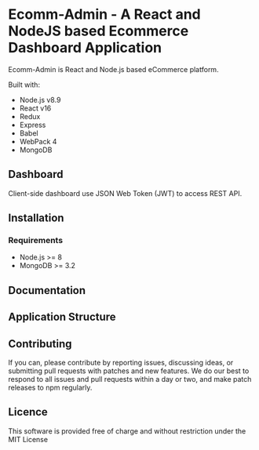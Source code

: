 # Ecomm-Admin - A React and NodeJS based Ecommerce Dashboard Application

Ecomm-Admin is React and Node.js based eCommerce platform. 

Built with:
* Node.js v8.9
* React v16
* Redux
* Express
* Babel
* WebPack 4
* MongoDB

## Dashboard
Client-side dashboard use JSON Web Token (JWT) to access REST API.

## Installation

### Requirements
* Node.js >= 8
* MongoDB >= 3.2


## Documentation

## Application Structure

## Contributing

If you can, please contribute by reporting issues, discussing ideas, or submitting pull requests with patches and new features. We do our best to respond to all issues and pull requests within a day or two, and make patch releases to npm regularly.


## Licence

This software is provided free of charge and without restriction under the MIT License
